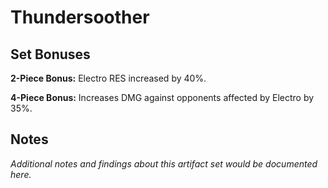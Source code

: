 # Thundersoother

## Set Bonuses

**2-Piece Bonus:** Electro RES increased by 40%.

**4-Piece Bonus:** Increases DMG against opponents affected by Electro by 35%.

## Notes

*Additional notes and findings about this artifact set would be documented here.*

